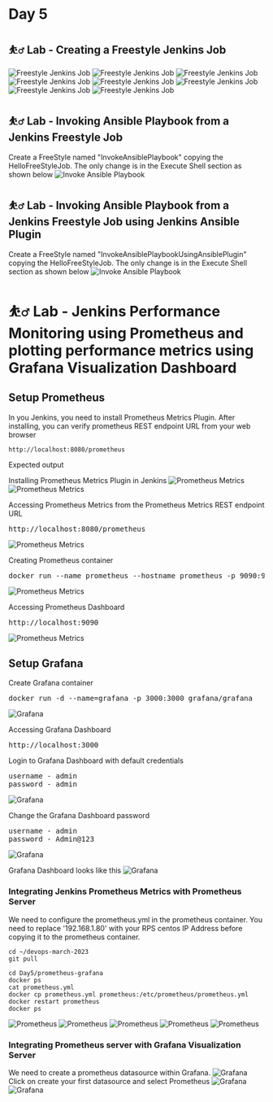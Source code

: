 # Day 5

## ⛹️‍♂️ Lab - Creating a Freestyle Jenkins Job

![Freestyle Jenkins Job](freestyle-1.png)
![Freestyle Jenkins Job](freestyle-2.png)
![Freestyle Jenkins Job](freestyle-3.png)
![Freestyle Jenkins Job](freestyle-4.png)
![Freestyle Jenkins Job](freestyle-5.png)
![Freestyle Jenkins Job](freestyle-6.png)
![Freestyle Jenkins Job](freestyle-7.png)
![Freestyle Jenkins Job](freestyle-8.png)

## ⛹️‍♂️ Lab - Invoking Ansible Playbook from a Jenkins Freestyle Job
Create a FreeStyle named "InvokeAnsiblePlaybook" copying the HelloFreeStyleJob. The only change is in the Execute Shell section as shown below
![Invoke Ansible Playbook](invoke-ansible-playbook-shell.png)

## ⛹️‍♂️ Lab - Invoking Ansible Playbook from a Jenkins Freestyle Job using Jenkins Ansible Plugin
Create a FreeStyle named "InvokeAnsiblePlaybookUsingAnsiblePlugin" copying the HelloFreeStyleJob. The only change is in the Execute Shell section as shown below
![Invoke Ansible Playbook](invoke-ansible-playbook-using-ansible-plugin.png)

# ⛹️‍♂️ Lab - Jenkins Performance Monitoring using Prometheus and plotting performance metrics using Grafana Visualization Dashboard

## Setup Prometheus
In you Jenkins, you need to install Prometheus Metrics Plugin.  After installing, you can verify prometheus REST endpoint URL from your web browser
```
http://localhost:8080/prometheus
```

Expected output

Installing Prometheus Metrics Plugin in Jenkins
![Prometheus Metrics](prometheus-3.png)
![Prometheus Metrics](prometheus-4.png)

Accessing Prometheus Metrics from the Prometheus Metrics REST endpoint URL
<pre>
http://localhost:8080/prometheus
</pre>
![Prometheus Metrics](prometheus-5.png)

Creating Prometheus container
<pre>
docker run --name prometheus --hostname prometheus -p 9090:9090 bitnami/prometheus:latest
</pre>
![Prometheus Metrics](prometheus-1.png)

Accessing Prometheus Dashboard
<pre>
http://localhost:9090
</pre>
![Prometheus Metrics](prometheus-2.png)

## Setup Grafana

Create Grafana container
<pre>
docker run -d --name=grafana -p 3000:3000 grafana/grafana
</pre>
![Grafana](grafana-1.png)

Accessing Grafana Dashboard
<pre>
http://localhost:3000
</pre>
Login to Grafana Dashboard with default credentials
<pre>
username - admin
password - admin
</pre>
![Grafana](grafana-2.png)


Change the Grafana Dashboard password
<pre>
username - admin
password - Admin@123
</pre>

![Grafana](grafana-3.png)


Grafana Dashboard looks like this
![Grafana](grafana-4.png)


### Integrating Jenkins Prometheus Metrics with Prometheus Server
We need to configure the prometheus.yml in the prometheus container.  You need to replace '192.168.1.80' with your RPS centos IP Address before copying it to the prometheus container.
```
cd ~/devops-march-2023
git pull

cd Day5/prometheus-grafana
docker ps
cat prometheus.yml
docker cp prometheus.yml prometheus:/etc/prometheus/prometheus.yml
docker restart prometheus
docker ps
```
![Prometheus](prometheus-6.png)
![Prometheus](prometheus-7.png)
![Prometheus](prometheus-8.png)
![Prometheus](prometheus-9.png)
![Prometheus](prometheus-10.png)

### Integrating Prometheus server with Grafana Visualization Server
We need to create a prometheus datasource within Grafana.
![Grafana](grafana-2.png)
Click on create your first datasource and select Prometheus
![Grafana](grafana-datasource-1.png)
![Grafana](grafana-datasource-2.png)
